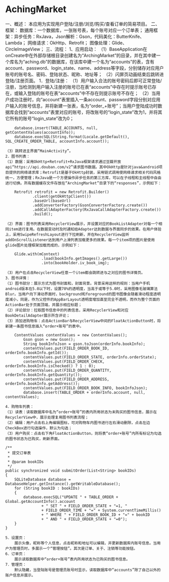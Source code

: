 # AchingMarket
一、概述：
本应用为实现用户登陆/注册/浏览/购买/查看订单的简易项目。
二、框架：
数据库：一个数据库，一张账号表，每个账号对应一个订单表；
通用框架：异步任务：RxJava，Json解析：Gson，代码美化：ButterKnife、Lambda；
网络请求：OkHttp、Retrofit；
图像处理：Glide、CircleImageView；
三、流程：
    1、应用启动：
    （1）BaseApplication在onCreate中在外部存储根目录创建名为“ArchingMarket”的目录，并在其中建一个库名为“aching.db”的数据库，在该库中建一个名为“accounts”的表，含有account、password、login_state、name、address等字段，分别储存对应用户账号的账号名、密码、登陆状态、昵称、地址等；
    （2）闪屏页动画结束后跳转进登陆/注册页面。
    1．登陆/注册：
     （1）用户输入合法的账号密码后即可正常登陆/注册，当检测到用户输入注册的账号已在表“accounts”中存在时提示账号已存在，或输入登陆的账号在表“accounts”中不存在则提示账号不存在；
    （2）当用户成功注册时，向“account”表里插入一条account、password字段分别对应用户输入的账号信息，并将新建一张表，名为“order_+账号”；当用户登陆成功时数据库会找到“accounts”表里对应的账号，将改账号的“login_state”改为1，并将其它所有的账号“login_state”改为0；

        database.insert(TABLE_ACCOUNTS, null, getContentValues(accountInfo));
        database.execSQL(String.format(Locale.getDefault(), SQL_CREATE_ORDER_TABLE, accountInfo.account));

    （3）跳转进主界面“MainActivity”。
    2．图书列表：
    （1）数据：采用OkHttp+Retrofit+RxJava框架请求通过豆瓣开放api“https://api.douban.com/v2”请求图书数据。其中OkHttp是针对java&android项目提供的网络请求库；Retrofit是基于OkHttp封装，采用链式调用使网络请求相关代码风格统一，方便管理；RxJava是一个方便操作异步任务的第三方库，可以在子线程和主线程中自由进行切换。所有数据缓存文件存放在“ArchingMarket”目录下的“responses”，示例如下：

        Retrofit retrofit = new Retrofit.Builder()
                .client(getOkHttpClient())
                .baseUrl(baseUrl)
                .addConverterFactory(GsonConverterFactory.create())
                .addCallAdapterFactory(RxJavaCallAdapterFactory.create())
                .build();

    （2）界面：图书列表采用RecyclerView展示，并设置对应的BookListAdapter对每一个相同item进行复用。在数据变动时及时通知给Adapter达到数据与界面同步的效果。在用户体验上，采用SwipeRefreshLayout进行下拉刷新，并在RecyclerView监听addOnScrollListener达到用户上滑列表加载更多的效果。每一个item项的图片是使用glide图片处理框架加载而成的，示例如下：

        Glide.with(mContext)
                    .load(bookInfo.getImages().getLarge())
                    .into(bookHolder.iv_book_img);

    （3）用户在点击RecyclerView任意一个item都会跳转进与之对应的图书详情页。
    3．图书详情：
    （1）图书部分：展示方式为图书封面和，封面背景。背景采用这样的规则：当用户手机android版本在5.0以下时，设置70%的透明度，当高于或等于5.0时，采用图像毛玻璃算法Blur。当用户向下滑动界面时，background和foreground的图书图像会随着滑动程度透明度减小，同是，作为父控件的AppBarLayout透明度增加直至完全不透明，而作为整个页面的ActionBar处于页面顶端，并展示相应标题；
    （2）评论部分：拉取图书信息中的列表信息，采用RecyclerView和对应BookDetailAdapter展示所含评论；
    （3）添加进购物车：点击ActionBar与RecyclerView中间的FloatActionButton时，将新建一条图书信息插入“order+账号”的表中。

        ContentValues contentValues = new ContentValues();
            Gson gson = new Gson();
            String bookInfoJson = gson.toJson(orderInfo.bookInfo);
            contentValues.put(FIELD_ORDER_BOOK_ID, orderInfo.bookInfo.getId());
            contentValues.put(FIELD_ORDER_STATE, orderInfo.orderState);
            contentValues.put(FIELD_ORDER_CHECK, orderInfo.bookInfo.isChecked() ? 1 : 0);
            contentValues.put(FIELD_ORDER_QUANTITY, orderInfo.bookInfo.getQuantity());
            contentValues.put(FIELD_ORDER_ADDRESS, orderInfo.bookInfo.getAddress());
            contentValues.put(FIELD_ORDER_BOOK_INFO, bookInfoJson);
            database.insert(TABLE_ORDER + orderInfo.account, null, contentValues);

	4．购物车列表：
    （1）读表：读取数据库中名为“order+账号”的表内所用状态为未购买的图书信息，展示在RecyclerView中，展示处理复用图书列表流程；
    （2）编辑：用户点击右上角编辑图标，可对购物车内图书进行左右滑动删除，点击左边CheckBox进行勾选操作，默认为勾选；
    （3）用户购买：点击右下角FloatActionButton，则将表“order+账号”内所有标记为勾选的图书状态为已购买，刷新界面。

    /**
     * 提交订单表
     *
     * @param bookIDs
     */
    public synchronized void submitOrder(List<String> bookIDs)
    {
        SQLiteDatabase database = DatabaseHelper.getInstance().getWritableDatabase();
        for (String bookID : bookIDs)
        {
            database.execSQL("UPDATE " + TABLE_ORDER + Global.getAccountInfo().account
                    + " SET " + FIELD_ORDER_STATE + "=1, "
                    + FIELD_ORDER_TIME + "=" + System.currentTimeMillis()
                    + " WHERE " + FIELD_ORDER_BOOK_ID + "=" + bookID
                    + " AND " + FIELD_ORDER_STATE + "=0");
        }
    }

    5．设置页：
        展示头像，昵称等个人信息，点击昵称和地址可以编辑，并更新数据库内账号信息。当用户为管理员时，多展示一个“管理按钮”。其次是订单、关于、注销等功能按钮。
	6．订单页：
		展示读取数据库中“order+账号”表内所用状态为已购买的图书信息。
	7．管理页：
        默认隐藏，当登陆账号是管理员账号时显示，读取数据库中“accounts”除了自己以外的账户信息并展示。
	